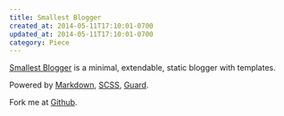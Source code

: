 ```yaml
---
title: Smallest Blogger
created_at: 2014-05-11T17:10:01-0700
updated_at: 2014-05-11T17:10:01-0700
category: Piece
---
```


[Smallest Blogger](http://ranmocy.github.io/smallest-blogger/) is a minimal, extendable, static blogger with templates.

Powered by
[Markdown](http://daringfireball.net/projects/markdown/),
[SCSS](http://sass-lang.com/),
[Guard](https://github.com/guard/guard).

Fork me at [Github](https://github.com/ranmocy/Smallest-Blogger).
